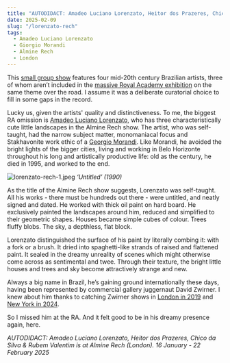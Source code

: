 ```yaml
---
title: "AUTODIDACT: Amadeo Luciano Lorenzato, Heitor dos Prazeres, Chico da Silva & Rubem Valentim | Almine Rech"
date: 2025-02-09
slug: "/lorenzato-rech"
tags:
  - Amadeo Luciano Lorenzato
  - Giorgio Morandi
  - Almine Rech
  - London
---
```


This [small group show](https://www.alminerech.com/exhibitions/10536-autodidact) features four mid-20th century Brazilian artists, three of whom aren’t included in the [massive Royal Academy exhibition](https://www.royalacademy.org.uk/exhibition/brasil-brasil) on the same theme over the road. I assume it was a deliberate curatorial choice to fill in some gaps in the record.

Lucky us, given the artists' quality and distinctiveness. To me, the biggest RA omission is [Amadeo Luciano Lorenzato](https://artangled.com/tags/amadeo-luciano-lorenzato/), who has three characteristically cute little landscapes in the Almine Rech show. The artist, who was self-taught, had the narrow subject matter, monomaniacal focus and Stakhavonite work ethic of a [Georgio Morandi](https://artangled.com/tags/giorgio-morandi/). Like Morandi, he avoided the bright lights of the bigger cities, living and working in Belo Horizonte throughout his long and artistically productive life: old as the century, he died in 1995, and worked to the end.

![lorenzato-rech-1.jpeg](/lorenzato-rech-1.jpeg)
_‘Untitled’ (1990)_

As the title of the Almine Rech show suggests, Lorenzato was self-taught. All his works - there must be hundreds out there - were untitled, and neatly signed and dated. He worked with thick oil paint on hard board. He exclusively painted the landscapes around him, reduced and simplified to their geometric shapes. Houses became simple cubes of colour. Trees fluffy blobs. The sky, a depthless, flat block.

Lorenzato distinguished the surface of his paint by literally combing it: with a fork or a brush. It dried into spaghetti-like strands of raised and flattened paint. It sealed in the dreamy unreality of scenes which might otherwise come across as sentimental and twee. Through their texture, the bright little houses and trees and sky become attractively strange and new.

Always a big name in Brazil, he’s gaining ground internationally these days, having been represented by commercial gallery juggernaut David Zwirner. I knew about him thanks to catching Zwirner shows in [London in 2019](https://www.davidzwirner.com/exhibitions/2019/amadeo-luciano-lorenzato) and [New York in 2024](<https://ocula.com/art-galleries/david-zwirner/exhibitions/amadeo-luciano-lorenzato-(1)/>).

So I missed him at the RA. And it felt good to be in his dreamy presence again, here.

_AUTODIDACT: Amadeo Luciano Lorenzato, Heitor dos Prazeres, Chico da Silva & Rubem Valentim is at Almine Rech (London). 16 January - 22 February 2025_
